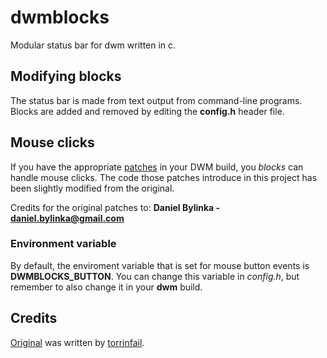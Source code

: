 # dwmblocks

Modular status bar for dwm written in c.

## Modifying blocks

The status bar is made from text output from command-line programs.
Blocks are added and removed by editing the **config.h** header file.

## Mouse clicks

If you have the appropriate [patches](https://dwm.suckless.org/patches/statuscmd/)
in your DWM build, you _blocks_ can handle mouse clicks. The code those patches
introduce in this project has been slightly modified from the original.

Credits for the original patches to: **Daniel Bylinka - daniel.bylinka@gmail.com**

### Environment variable

By default, the enviroment variable that is set for mouse button events is
**DWMBLOCKS_BUTTON**. You can change this variable in _config.h_, but remember
to also change it in your **dwm** build.

## Credits

[Original](https://github.com/torrinfail/dwmblocks/) was written by
[torrinfail](https://github.com/torrinfail).

